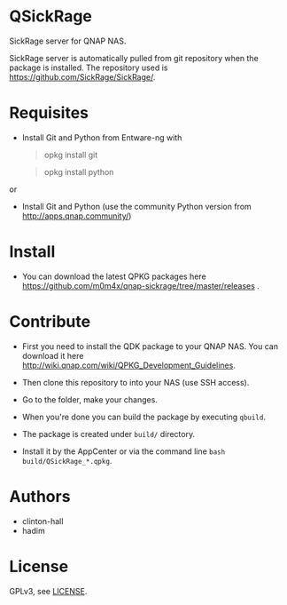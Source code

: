 # QSickRage

SickRage server for QNAP NAS.

SickRage server is automatically pulled from git repository when the package is installed. The repository used is https://github.com/SickRage/SickRage/.

# Requisites

- Install Git and Python from Entware-ng with
  > opkg install git
  
  > opkg install python

or

- Install Git and Python (use the community Python version from http://apps.qnap.community/)
 
# Install

- You can download the latest QPKG packages here https://github.com/m0m4x/qnap-sickrage/tree/master/releases .
  
# Contribute

- First you need to install the QDK package to your QNAP NAS. You can download it here http://wiki.qnap.com/wiki/QPKG_Development_Guidelines.

- Then clone this repository to into your NAS (use SSH access).

- Go to the folder, make your changes.

- When you're done you can build the package by executing `qbuild`.

- The package is created under `build/` directory.

- Install it by the AppCenter or via the command line `bash build/QSickRage_*.qpkg`.

# Authors

- clinton-hall
- hadim

# License

GPLv3, see [LICENSE](LICENSE).
